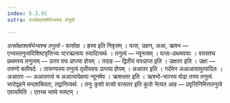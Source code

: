```yaml
---
index: 5.3.91
sutra: वत्सोक्षाश्वर्षभेभ्यश्च तनुत्वे

---
```

_वत्सोक्षाश्वर्षभेभ्यश्च तनुत्वे_ - वत्सोक्ष । ह्रस्व इति निवृत्तम् । वत्स, उक्षन्, अआ, ऋषभ — एभ्यस्तनुत्वविशिष्टवृत्तिभ्यः ष्टरच्प्रत्ययः स्यादित्यर्थः । तनुत्वं — न्यूनत्वम् । वत्सः-प्रथमवयाः । वयसश्च प्रथमस्य तनुत्वम् — उत्तर वयः प्राप्त्या ज्ञेयम् । तदाह — द्वितीयं वयःप्राप्त इति । उक्षतर इति । उक्षा — तरुणो बलीवर्दः । तारूण्यस्य तनुत्वं तृतीयवयः प्राप्त्या ज्ञेयम् । अआतर इति । गर्दमेन अआआयामुत्पादितः । अआतरः — अआतरत्वं च अआत्वापेक्षया न्यूनमेव । ऋषभतर इति । ऋषभो-भारस्य वोढा तस्य तनुत्वं भारोद्वहने मन्दशक्तिता, तद्वानित्यर्थः । तनुः कृशो वत्सो वत्सतर इति कुतो नेत्यत आह — प्रवृत्तिनिमित्ततनुत्वे एवायमिति । एतच्च भाष्ये स्पष्टम् ।